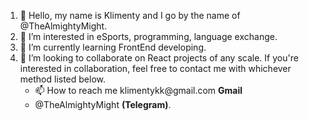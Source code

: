 
<ol>
<li>👋 Hello, my name is Klimenty and I go by the name of @TheAlmightyMight.</li>
<li>👀 I’m interested in eSports, programming, language exchange.</li>
<li>🌱 I’m currently learning FrontEnd developing.</li>
<li>💞️ I’m looking to collaborate on React projects of any scale. If you're interested in collaboration, feel free to contact me with whichever method listed below.
  <ul> 
    <li> 📫 How to reach me klimentykk@gmail.com <b>Gmail</b></li>
    <li> @TheAlmightyMight <b>(Telegram)</b>.</li>
  </ul>
</ol>
